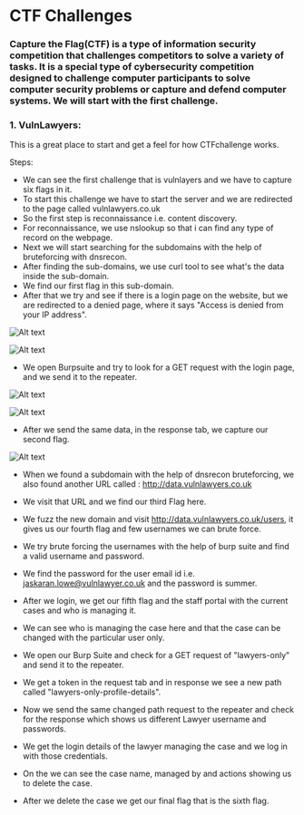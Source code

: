 
# **CTF Challenges**
### Capture the Flag(CTF) is a type of information security competition that challenges competitors to solve a variety of tasks. It is a special type of cybersecurity competition designed to challenge computer participants to solve computer security problems or capture and defend computer systems. We will start with the first challenge.

### 1. VulnLawyers:
   This is a great place to start and get a feel for how CTFchallenge works.
   
   Steps:
   * We can see the first challenge that is vulnlayers and we have to capture six flags in it.
   * To start this challenge we have to start the server and we are redirected to the page called vulnlawyers.co.uk
   * So the first step is reconnaissance i.e. content discovery. 
   * For reconnaissance, we use nslookup so that i can find any type of record on the webpage.
   * Next we will start searching for the subdomains with the help of bruteforcing with dnsrecon.
   * After finding the sub-domains, we use curl tool to see what's the data inside the sub-domain.
   * We find our first flag in this sub-domain.
   * After that we try and see if there is a login page on the website, but we are redirected to a denied page, where it says "Access is denied from your IP address".
  
  
   ![Alt text](<Login .png>)

![Alt text](Denied.png)
   * We open Burpsuite and try to look for a GET request with the login page, and we send it to the repeater.

   ![Alt text](Burp.png)

   ![Alt text](Repeater.png)
   * After we send the same data, in the response tab, we capture our second flag.

   ![Alt text](Flag.png)
   * When we found a subdomain with the help of dnsrecon bruteforcing, we also found another URL called : 
http://data.vulnlawyers.co.uk

* We visit that URL and we find our third Flag here.
  
* We fuzz the new domain and visit http://data.vulnlawyers.co.uk/users, it gives us our fourth flag and few usernames we can brute force.
  
* We try brute forcing the usernames with the help of burp suite and find a valid username and password.
  
* We find the password for the user email id i.e. 
jaskaran.lowe@vulnlawyer.co.uk and the password is summer.

* After we login, we get our fifth flag and the staff portal with the current cases and who is managing it.

* We can see who is managing the case here and that the case can be changed with the particular user only.

* We open our Burp Suite and check for a GET request of "lawyers-only" and send it to the repeater.

* We get a token in the request tab and in response we see a new path called "lawyers-only-profile-details".

* Now we send the same changed path request to the repeater and check for the response which shows us different Lawyer username and passwords.

* We get the login details of the lawyer managing the case and we log in with those credentials.

* On the we can see the case name, managed by and actions showing us to delete the case.

* After we delete the case we get our final flag that is the sixth flag.
  


   
